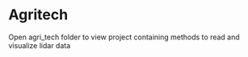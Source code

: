 # Agritech
Open agri_tech folder to view project containing methods to read and visualize lidar data
